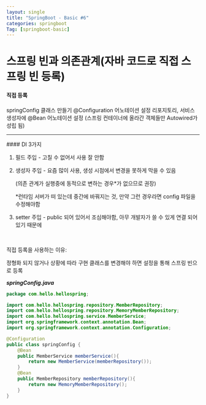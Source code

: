 ```yaml
---
layout: single
title: "SpringBoot - Basic #6"
categories: springboot
Tag: [springboot-basic]
---
```

# 스프링 빈과 의존관계(자바 코드로 직접 스프링 빈 등록)

#### 직접 등록

springConfig 클래스 만들기
@Configuration  어노테이션 설정
리포지토리, 서비스 생성자에 @Bean 어노테이션 설정
(스프링 컨테이너에 올라간 객체들만 Autowired가 성립 됨)

<hr>
#### DI 3가지

1. 필드 주입 - 고칠 수 없어서 사용 잘 안함​

2. 생성자 주입 - 요즘 많이 사용, 생성 시점에서 변경을 못하게 막을 수 있음

    (의존 관계가 실행중에 동적으로 변하는 경우*가 없으므로 권장)

    *런타임 서버가 떠 있는데 중간에 바꿔지는 것, 만약 그런 경우라면 config 파일을 수정해야함

3. setter 주입 - public 되어 있어서 조심해야함, 아무 개발자가 쓸 수 있게 연결 되어 있기 때문에

​

직접 등록을 사용하는 이유:

정형화 되지 않거나 상황에 따라 구현 클래스를 변경해야 하면 설정을 통해 스프링 빈으로 등록

_**springConfig.java**_

```java
package com.hello.hellospring;

import com.hello.hellospring.repository.MemberRepository;
import com.hello.hellospring.repository.MemoryMemberRepository;
import com.hello.hellospring.service.MemberService;
import org.springframework.context.annotation.Bean;
import org.springframework.context.annotation.Configuration;

@Configuration
public class springConfig {
    @Bean
    public MemberService memberService(){
        return new MemberService(memberRepository());
    }
    @Bean
    public MemberRepository memberRepository(){
        return new MemoryMemberRepository();
    }
}
​
```